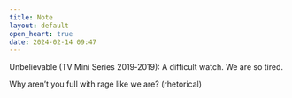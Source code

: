 ```yaml
---
title: Note
layout: default
open_heart: true
date: 2024-02-14 09:47
---
```


Unbelievable (TV Mini Series 2019‑2019): A difficult watch. We are so tired. 

Why aren’t you full with rage like we are? (rhetorical) 
